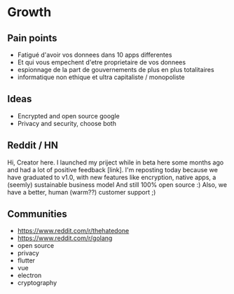 # Growth

## Pain points

* Fatigué d'avoir vos donnees dans 10 apps differentes
* Et qui vous empechent d'etre proprietaire de vos donnees
* espionnage de la part de gouvernements de plus en plus totalitaires
* informatique non ethique et ultra capitaliste / monopoliste

## Ideas

* Encrypted and open source google
* Privacy and security, choose both



## Reddit / HN

Hi, 
Creator here.
I launched my priject while in beta here some months ago and had a lot of positive feedback [link].
I'm reposting today because we have graduated to v1.0, with new features like encryption, native apps, a (seemly) sustainable business model
And still 100% open source :)
Also, we have a better, human (warm??) customer support ;)

## Communities

* https://www.reddit.com/r/thehatedone
* https://www.reddit.com/r/golang
* open source
* privacy
* flutter
* vue
* electron
* cryptography
